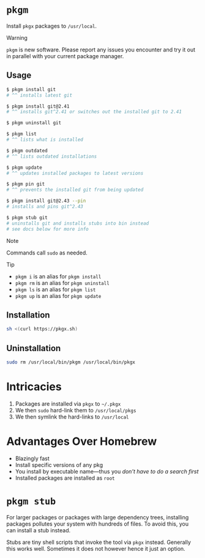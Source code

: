 # `pkgm`

Install `pkgx` packages to `/usr/local`.

> [!WARNING]
>
> `pkgm` is new software. Please report any issues you encounter and try it out
> in parallel with your current package manager.

## Usage

```sh
$ pkgm install git
# ^^ installs latest git

$ pkgm install git@2.41
# ^^ installs git^2.41 or switches out the installed git to 2.41

$ pkgm uninstall git

$ pkgm list
# ^^ lists what is installed

$ pkgm outdated
# ^^ lists outdated installations

$ pkgm update
# ^^ updates installed packages to latest versions

$ pkgm pin git
# ^^ prevents the installed git from being updated

$ pkgm install git@2.43 --pin
# installs and pins git^2.43

$ pkgm stub git
# uninstalls git and installs stubs into bin instead
# see docs below for more info
```

> [!NOTE]
>
> Commands call `sudo` as needed.

> [!TIP]
>
> - `pkgm i` is an alias for `pkgm install`
> - `pkgm rm` is an alias for `pkgm uninstall`
> - `pkgm ls` is an alias for `pkgm list`
> - `pkgm up` is an alias for `pkgm update`

## Installation

```sh
sh <(curl https://pkgx.sh)
```

## Uninstallation

```sh
sudo rm /usr/local/bin/pkgm /usr/local/bin/pkgx
```

# Intricacies

1. Packages are installed via `pkgx` to `~/.pkgx`
2. We then `sudo` hard-link them to `/usr/local/pkgs`
3. We then symlink the hard-links to `/usr/local`

# Advantages Over Homebrew

- Blazingly fast
- Install specific versions of any pkg
- You install by executable name—thus you _don’t have to do a search first_
- Installed packages are installed as `root`

# `pkgm stub`

For larger packages or packages with large dependency trees, installing packages
pollutes your system with hundreds of files. To avoid this, you can install a
stub instead.

Stubs are tiny shell scripts that invoke the tool via `pkgx` instead. Generally
this works well. Sometimes it does not however hence it just an option.
